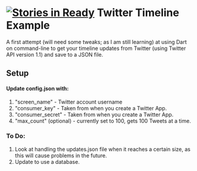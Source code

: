 [![Stories in Ready](https://badge.waffle.io/peter-hudson/twitter-timeline.png?label=ready&title=Ready)](https://waffle.io/peter-hudson/twitter-timeline)
Twitter Timeline Example
========================

A first attempt (will need some tweaks; as I am still learning) at using Dart on command-line to get your timeline updates from Twitter (using Twitter API version 1.1) and save to a JSON file. 

## Setup
#### Update config.json with:
1. "screen_name" - Twitter account username
2. "consumer_key" - Taken from when you create a Twitter App.
3. "consumer_secret" - Taken from when you create a Twitter App. 
4. "max_count" (optional) - currently set to 100, gets 100 Tweets at a time.  

### To Do:
1. Look at handling the updates.json file when it reaches a certain size, as this will cause problems in the future.
2. Update to use a database.